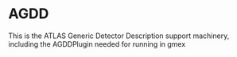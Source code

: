 # AGDD

This is the ATLAS Generic Detector Description support machinery, including the AGDDPlugin needed for running in gmex